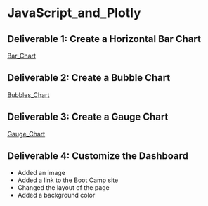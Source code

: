 # JavaScript_and_Plotly


## Deliverable 1: Create a Horizontal Bar Chart

[Bar_Chart](/../main/Bar_Chart.png)


## Deliverable 2: Create a Bubble Chart

[Bubbles_Chart](/../main/Bubbles_Chart.png)


## Deliverable 3: Create a Gauge Chart

[Gauge_Chart](/../main/Gauge_Chart.png)


## Deliverable 4: Customize the Dashboard
 
 - Added an image
 - Added a link to the Boot Camp site
 - Changed the layout of the page
 - Added a background color



